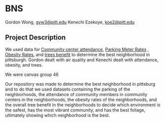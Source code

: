 # BNS

Gordon Wong, gyw3@pitt.edu
Kenechi Ezekoye, koe2@pitt.edu


## Project Description

We used data for [Community center attendance](https://data.wprdc.org/dataset/daily-community-center-attendance/resource/b7cb30c8-b179-43ff-8655-f24880b0f578), [Parking Meter Rates](https://data.wprdc.org/dataset/parking-meters-pittsburgh-parking-authority) , [Obesity Rates](https://data.wprdc.org/dataset/allegheny-county-obesity-rates/resource/fce248f0-8697-4d2a-bbe0-2da826776bfa?view_id=623baf47-90d4-4745-b17f-6b1f14849d76), and [trees benefit](https://data.wprdc.org/dataset/city-trees/resource/1515a93c-73e3-4425-9b35-1cd11b2196da) to determine the best neighborhood in pittsburgh. Gordon dealt with air quality and Kenechi dealt with attendance, obesity, and trees.

We were canvas group 46

Our repository was made to determine the best neighborhood in pittsburg and to do that we used datasets containing the parking of the neighborhoods, the attendance of community members in community centers in the neighborhoods, the obesity rates of the neighborhoods, and the overall tree benefit in the neighborhoods to decide which environment is the safest, has the most vibrant community, and has the best foliage, ultimately showing which neighborhood is the best.
